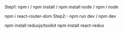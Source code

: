 Step1: npm i / npm install / npm install node / npm i node

npm i react-router-dom
Step2:- npm run dev / npm dev
  

npm install reduxjs/toolkit
npm install react-redux